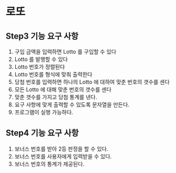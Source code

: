 # 로또
##  Step3 기능 요구 사항
1. 구입 금액을 입력하면 Lotto 를 구입할 수 있다
2. Lotto 를 발행할 수 있다
3. Lotto 번호가 정렬된다
4. Lotto 번호를 형식에 맞춰 출력한다
5. 당첨 번호를 입력하면 하나의 Lotto 에 대하여 맞춘 번호의 갯수를 센다
6. 모든 Lotto 에 대해 맞춘 번호의 갯수를 센다
7. 맞춘 갯수를 가지고 당첨 통계를 낸다.
8. 요구 사항에 맞게 출력할 수 있도록 문자열을 만든다.
9. 프로그램이 실행 가능하다.

## Step4 기능 요구 사항
1. 보너스 번호를 받아 2등 판정을 할 수 있다.
2. 보너스 번호를 사용자에게 입력받을 수 있다.
3. 보너스 번호의 통계가 제공된다.